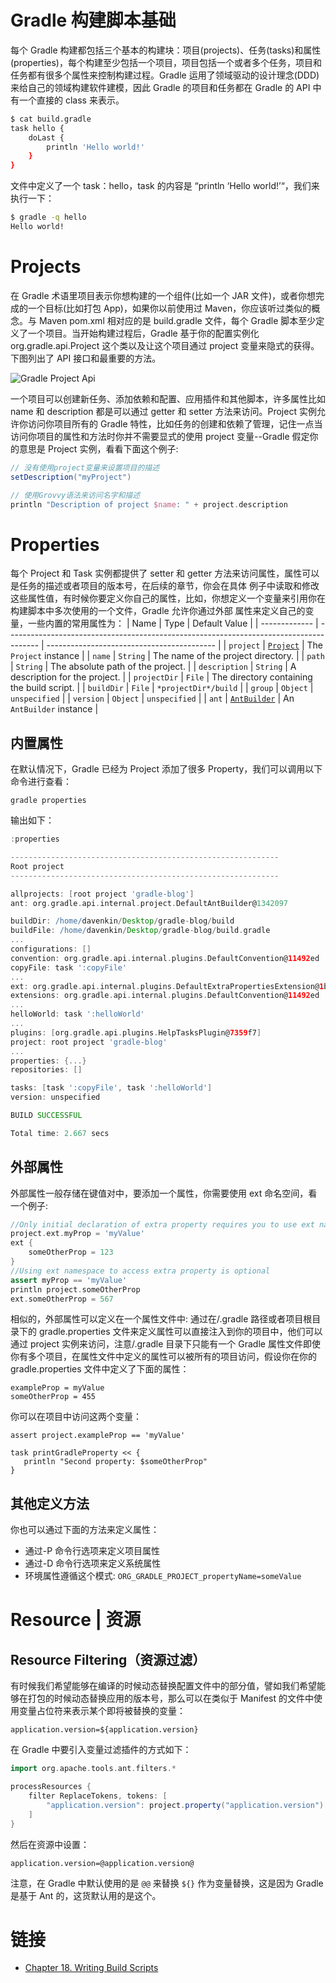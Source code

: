 # Gradle 构建脚本基础

每个 Gradle 构建都包括三个基本的构建块：项目(projects)、任务(tasks)和属性(properties)，每个构建至少包括一个项目，项目包括一个或者多个任务，项目和任务都有很多个属性来控制构建过程。Gradle 运用了领域驱动的设计理念(DDD)来给自己的领域构建软件建模，因此 Gradle 的项目和任务都在 Gradle 的 API 中有一个直接的 class 来表示。

```sh
$ cat build.gradle
task hello {
    doLast {
        println 'Hello world!'
    }
}
```

文件中定义了一个 task：hello，task 的内容是 “println ‘Hello world!’“，我们来执行一下：

```sh
$ gradle -q hello
Hello world!
```

# Projects

在 Gradle 术语里项目表示你想构建的一个组件(比如一个 JAR 文件)，或者你想完成的一个目标(比如打包 App)，如果你以前使用过 Maven，你应该听过类似的概念。与 Maven pom.xml 相对应的是 build.gradle 文件，每个 Gradle 脚本至少定义了一个项目。当开始构建过程后，Gradle 基于你的配置实例化 org.gradle.api.Project 这个类以及让这个项目通过 project 变量来隐式的获得。下图列出了 API 接口和最重要的方法。

![Gradle Project Api](https://s2.ax1x.com/2019/12/17/QIJZfe.png)

一个项目可以创建新任务、添加依赖和配置、应用插件和其他脚本，许多属性比如 name 和 description 都是可以通过 getter 和 setter 方法来访问。Project 实例允许你访问你项目所有的 Gradle 特性，比如任务的创建和依赖了管理，记住一点当访问你项目的属性和方法时你并不需要显式的使用 project 变量--Gradle 假定你的意思是 Project 实例，看看下面这个例子:

```groovy
// 没有使用project变量来设置项目的描述
setDescription("myProject")

// 使用Grovvy语法来访问名字和描述
println "Description of project $name: " + project.description
```

# Properties

每个 Project 和 Task 实例都提供了 setter 和 getter 方法来访问属性，属性可以是任务的描述或者项目的版本号，在后续的章节，你会在具体 例子中读取和修改这些属性值，有时候你要定义你自己的属性，比如，你想定义一个变量来引用你在构建脚本中多次使用的一个文件，Gradle 允许你通过外部 属性来定义自己的变量，一些内置的常用属性为：
| Name | Type | Default Value |
| ------------- | -------------------------------------------------------------------------------------- | ------------------------------------------ |
| `project` | [`Project`](https://docs.gradle.org/current/dsl/org.gradle.api.Project.html) | The `Project` instance |
| `name` | `String` | The name of the project directory. |
| `path` | `String` | The absolute path of the project. |
| `description` | `String` | A description for the project. |
| `projectDir` | `File` | The directory containing the build script. |
| `buildDir` | `File` | `*projectDir*/build` |
| `group` | `Object` | `unspecified` |
| `version` | `Object` | `unspecified` |
| `ant` | [`AntBuilder`](https://docs.gradle.org/current/javadoc/org/gradle/api/AntBuilder.html) | An `AntBuilder` instance |

## 内置属性

在默认情况下，Gradle 已经为 Project 添加了很多 Property，我们可以调用以下命令进行查看：

```
gradle properties
```

输出如下：

```groovy
:properties

------------------------------------------------------------
Root project
------------------------------------------------------------

allprojects: [root project 'gradle-blog']
ant: org.gradle.api.internal.project.DefaultAntBuilder@1342097

buildDir: /home/davenkin/Desktop/gradle-blog/build
buildFile: /home/davenkin/Desktop/gradle-blog/build.gradle
...
configurations: []
convention: org.gradle.api.internal.plugins.DefaultConvention@11492ed
copyFile: task ':copyFile'
...
ext: org.gradle.api.internal.plugins.DefaultExtraPropertiesExtension@1b5d53a
extensions: org.gradle.api.internal.plugins.DefaultConvention@11492ed
...
helloWorld: task ':helloWorld'
...
plugins: [org.gradle.api.plugins.HelpTasksPlugin@7359f7]
project: root project 'gradle-blog'
...
properties: {...}
repositories: []

tasks: [task ':copyFile', task ':helloWorld']
version: unspecified

BUILD SUCCESSFUL

Total time: 2.667 secs
```

## 外部属性

外部属性一般存储在键值对中，要添加一个属性，你需要使用 ext 命名空间，看一个例子:

```groovy
//Only initial declaration of extra property requires you to use ext namespace
project.ext.myProp = 'myValue'
ext {
    someOtherProp = 123
}
//Using ext namespace to access extra property is optional
assert myProp == 'myValue'
println project.someOtherProp
ext.someOtherProp = 567
```

相似的，外部属性可以定义在一个属性文件中: 通过在/.gradle 路径或者项目根目录下的 gradle.properties 文件来定义属性可以直接注入到你的项目中，他们可以通过 project 实例来访问，注意/.gradle 目录下只能有一个 Gradle 属性文件即使你有多个项目，在属性文件中定义的属性可以被所有的项目访问，假设你在你的 gradle.properties 文件中定义了下面的属性：

```
exampleProp = myValue
someOtherProp = 455
```

你可以在项目中访问这两个变量：

```
assert project.exampleProp == 'myValue'

task printGradleProperty << {
   println "Second property: $someOtherProp"
}
```

## 其他定义方法

你也可以通过下面的方法来定义属性：

- 通过-P 命令行选项来定义项目属性
- 通过-D 命令行选项来定义系统属性
- 环境属性遵循这个模式: `ORG_GRADLE_PROJECT_propertyName=someValue`

# Resource | 资源

## Resource Filtering（资源过滤）

有时候我们希望能够在编译的时候动态替换配置文件中的部分值，譬如我们希望能够在打包的时候动态替换应用的版本号，那么可以在类似于 Manifest 的文件中使用变量占位符来表示某个即将被替换的变量：

```
application.version=${application.version}
```

在 Gradle 中要引入变量过滤插件的方式如下：

```groovy
import org.apache.tools.ant.filters.*

processResources {
    filter ReplaceTokens, tokens: [
        "application.version": project.property("application.version")
    ]
}
```

然后在资源中设置：

```
application.version=@application.version@
```

注意，在 Gradle 中默认使用的是 `@@` 来替换 `${}` 作为变量替换，这是因为 Gradle 是基于 Ant 的，这货默认用的是这个。

# 链接

- [Chapter 18. Writing Build Scripts](https://docs.gradle.org/current/userguide/writing_build_scripts.html)
